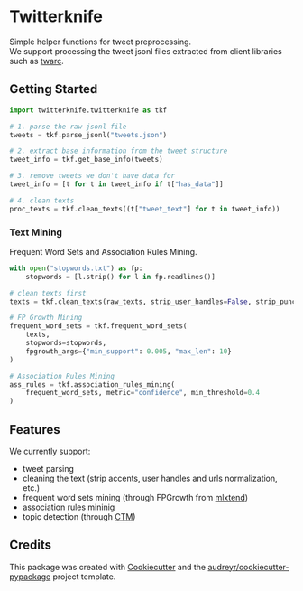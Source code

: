 Twitterknife
============

<!-- [![image](https://img.shields.io/pypi/v/twitterknife.svg)](https://pypi.python.org/pypi/twitterknife)

[![image](https://img.shields.io/travis/g8a9/twitterknife.svg)](https://travis-ci.com/g8a9/twitterknife)

[![Documentation Status](https://readthedocs.org/projects/twitterknife/badge/?version=latest)](https://twitterknife.readthedocs.io/en/latest/?version=latest) -->

Simple helper functions for tweet preprocessing. \
We support processing the tweet jsonl files extracted from client libraries such as [twarc](https://twarc-project.readthedocs.io/en/latest/twarc2_en_us/).

<!-- -   Free software: MIT license -->
<!-- -   Documentation: <https://twitterknife.readthedocs.io>. -->

## Getting Started


```python
import twitterknife.twitterknife as tkf

# 1. parse the raw jsonl file
tweets = tkf.parse_jsonl("tweets.json")

# 2. extract base information from the tweet structure
tweet_info = tkf.get_base_info(tweets)

# 3. remove tweets we don't have data for
tweet_info = [t for t in tweet_info if t["has_data"]]

# 4. clean texts
proc_texts = tkf.clean_texts((t["tweet_text"] for t in tweet_info))
```

### Text Mining

Frequent Word Sets and Association Rules Mining.

```python
with open("stopwords.txt") as fp:
    stopwords = [l.strip() for l in fp.readlines()]

# clean texts first
texts = tkf.clean_texts(raw_texts, strip_user_handles=False, strip_punctuation=True)

# FP Growth Mining
frequent_word_sets = tkf.frequent_word_sets(
    texts,
    stopwords=stopwords,
    fpgrowth_args={"min_support": 0.005, "max_len": 10}
)

# Association Rules Mining
ass_rules = tkf.association_rules_mining(
    frequent_word_sets, metric="confidence", min_threshold=0.4
)
```


## Features

We currently support:

- tweet parsing
- cleaning the text (strip accents, user handles and urls normalization, etc.)
- frequent word sets mining (through FPGrowth from [mlxtend](https://github.com/rasbt/mlxtend))
- association rules mininig
- topic detection (through [CTM](https://github.com/MilaNLProc/contextualized-topic-models))


Credits
-------

This package was created with
[Cookiecutter](https://github.com/audreyr/cookiecutter) and the
[audreyr/cookiecutter-pypackage](https://github.com/audreyr/cookiecutter-pypackage)
project template.
